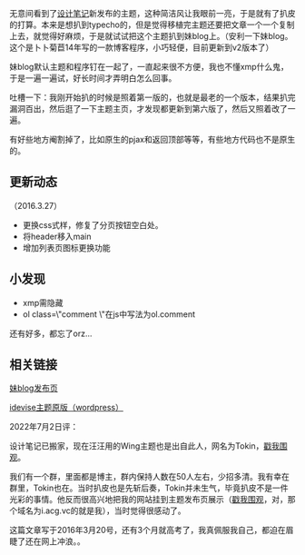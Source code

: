 无意间看到了[设计笔记](https://www.idevs.cn)新发布的主题，这种简洁风让我眼前一亮，于是就有了扒皮的打算。本来是想扒到typecho的，但是觉得移植完主题还要把文章一个一个复制上去，就觉得好麻烦，于是就试试把这个主题扒到妹blog上。（安利一下妹blog。这个是卜卜菊苣14年写的一款博客程序，小巧轻便，目前更新到v2版本了）

妹blog默认主题和程序钉在一起了，一直起来很不方便，我也不懂xmp什么鬼，于是一遍一遍试，好长时间才弄明白怎么回事。

吐槽一下：我刚开始扒的时候是照着第一版的，也就是最老的一个版本，结果扒完漏洞百出，然后逛了一下主题主页，才发现都更新到第六版了，然后又照着改了一遍。

有好些地方阉割掉了，比如原生的pjax和返回顶部等等，有些地方代码也不是原生的。

## 更新动态

（2016.3.27）

* 更换css式样，修复了分页按钮空白处。
* 将header移入main
* 增加列表页图标更换功能

## 小发现

* xmp需隐藏
* ol class=\\"comment \\"在js中写法为ol.comment

还有好多，都忘了orz...

## 相关链接

[妹blog发布页](http://mouto.org/#!54091)

[idevise主题原版（wordpress）](https://www.idevs.cn/idevise/)

2022年7月2日评：

设计笔记已搬家，现在汪汪用的Wing主题也是出自此人，网名为Tokin，[戳我围观](https://biji.io/)。

我们有一个群，里面都是博主，群内保持人数在50人左右，少招多清。我有幸在群里，Tokin也在。当时扒皮也是先斩后奏，Tokin并未生气，毕竟扒皮不是一件光彩的事情。他反而很高兴地把我的网站挂到主题发布页展示（[戳我围观](https://biji.io/2016/3661.html)，对，那个域名为i.acg.vc的就是我），当时觉得很感动了。

这篇文章写于2016年3月20号，还有3个月就高考了，我真佩服我自己，都迫在眉睫了还在网上冲浪。。
<!-- ##{"timestamp":1458409245}## -->